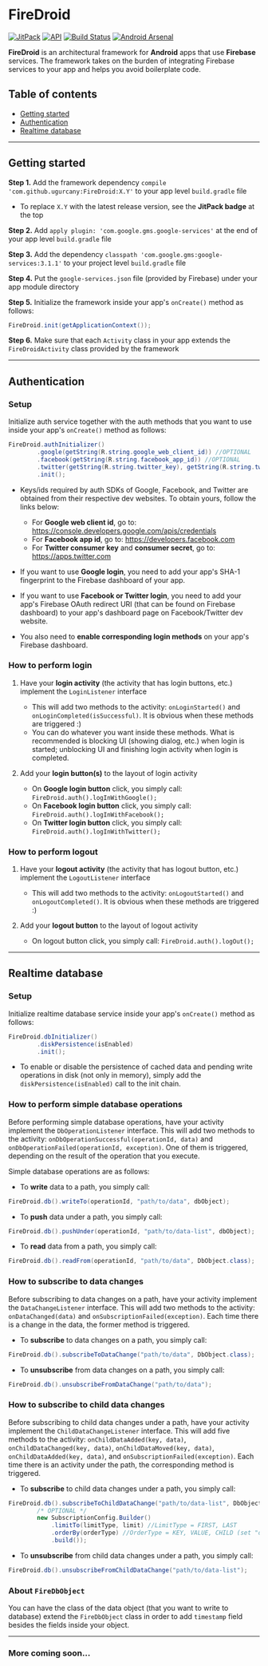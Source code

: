 # FireDroid

[![JitPack](https://jitpack.io/v/ugurcany/FireDroid.svg)](https://jitpack.io/#ugurcany/FireDroid) [![API](https://img.shields.io/badge/API-16%2B-red.svg?style=flat)](https://android-arsenal.com/api?level=16) [![Build Status](https://travis-ci.org/ugurcany/FireDroid.svg?branch=develop)](https://travis-ci.org/ugurcany/FireDroid) [![Android Arsenal](https://img.shields.io/badge/Android%20Arsenal-FireDroid-orange.svg?style=flat)](https://android-arsenal.com/details/1/6718)

**FireDroid** is an architectural framework for **Android** apps that use **Firebase** services. The framework takes on the burden of integrating Firebase services to your app and helps you avoid boilerplate code.

## Table of contents

* [Getting started](#getting-started)
* [Authentication](#authentication)
* [Realtime database](#realtime-database)


- - -


## Getting started

**Step 1.** Add the framework dependency `compile 'com.github.ugurcany:FireDroid:X.Y'` to your app level `build.gradle` file
* To replace `X.Y` with the latest release version, see the **JitPack badge** at the top

**Step 2.** Add `apply plugin: 'com.google.gms.google-services'` at the end of your app level `build.gradle` file

**Step 3.** Add the dependency `classpath 'com.google.gms:google-services:3.1.1'` to your project level `build.gradle` file

**Step 4.** Put the `google-services.json` file (provided by Firebase) under your app module directory

**Step 5.** Initialize the framework inside your app's `onCreate()` method as follows:
```java
FireDroid.init(getApplicationContext());
```

**Step 6.** Make sure that each `Activity` class in your app extends the `FireDroidActivity` class provided by the framework


- - -


## Authentication

### Setup

Initialize auth service together with the auth methods that you want to use inside your app's `onCreate()` method as follows:
```java
FireDroid.authInitializer()
		.google(getString(R.string.google_web_client_id)) //OPTIONAL
		.facebook(getString(R.string.facebook_app_id)) //OPTIONAL
		.twitter(getString(R.string.twitter_key), getString(R.string.twitter_secret)) //OPTIONAL
		.init();
```

* Keys/ids required by auth SDKs of Google, Facebook, and Twitter are obtained from their respective dev websites. To obtain yours, follow the links below:
	* For **Google web client id**, go to: https://console.developers.google.com/apis/credentials
	* For **Facebook app id**, go to: https://developers.facebook.com
	* For **Twitter consumer key** and **consumer secret**, go to: https://apps.twitter.com

* If you want to use **Google login**, you need to add your app's SHA-1 fingerprint to the Firebase dashboard of your app.

* If you want to use **Facebook or Twitter login**, you need to add your app's Firebase OAuth redirect URI (that can be found on Firebase dashboard) to your app's dashboard page on Facebook/Twitter dev website.

* You also need to **enable corresponding login methods** on your app's Firebase dashboard.

### How to perform login

1. Have your **login activity** (the activity that has login buttons, etc.) implement the `LoginListener` interface
	- This will add two methods to the activity: `onLoginStarted()` and `onLoginCompleted(isSuccessful)`. It is obvious when these methods are triggered :)
	- You can do whatever you want inside these methods. What is recommended is blocking UI (showing dialog, etc.) when login is started; unblocking UI and finishing login activity when login is completed.

2. Add your **login button(s)** to the layout of login activity
	- On **Google login button** click, you simply call: `FireDroid.auth().logInWithGoogle();`
	- On **Facebook login button** click, you simply call: `FireDroid.auth().logInWithFacebook();`
	- On **Twitter login button** click, you simply call: `FireDroid.auth().logInWithTwitter();`

### How to perform logout

1. Have your **logout activity** (the activity that has logout button, etc.) implement the `LogoutListener` interface
	- This will add two methods to the activity: `onLogoutStarted()` and `onLogoutCompleted()`. It is obvious when these methods are triggered :)

2. Add your **logout button** to the layout of logout activity
	- On logout button click, you simply call: `FireDroid.auth().logOut();`


- - -


## Realtime database

### Setup

Initialize realtime database service inside your app's `onCreate()` method as follows:
```java
FireDroid.dbInitializer()
		.diskPersistence(isEnabled)
		.init();
```

* To enable or disable the persistence of cached data and pending write operations in disk (not only in memory), simply add the `diskPersistence(isEnabled)` call to the init chain.

### How to perform simple database operations

Before performing simple database operations, have your activity implement the `DbOperationListener` interface. This will add two methods to the activity: `onDbOperationSuccessful(operationId, data)` and `onDbOperationFailed(operationId, exception)`. One of them is triggered, depending on the result of the operation that you execute.

Simple database operations are as follows:

* To **write** data to a path, you simply call:
```java
FireDroid.db().writeTo(operationId, "path/to/data", dbObject);
```

* To **push** data under a path, you simply call:
```java
FireDroid.db().pushUnder(operationId, "path/to/data-list", dbObject);
```

* To **read** data from a path, you simply call:
```java
FireDroid.db().readFrom(operationId, "path/to/data", DbObject.class);
```

### How to subscribe to data changes

Before subscribing to data changes on a path, have your activity implement the `DataChangeListener` interface. This will add two methods to the activity: `onDataChanged(data)` and `onSubscriptionFailed(exception)`. Each time there is a change in the data, the former method is triggered.

* To **subscribe** to data changes on a path, you simply call:
```java
FireDroid.db().subscribeToDataChange("path/to/data", DbObject.class);
```

* To **unsubscribe** from data changes on a path, you simply call:
```java
FireDroid.db().unsubscribeFromDataChange("path/to/data");
```

### How to subscribe to child data changes

Before subscribing to child data changes under a path, have your activity implement the `ChildDataChangeListener` interface. This will add five methods to the activity: `onChildDataAdded(key, data)`, `onChildDataChanged(key, data)`, `onChildDataMoved(key, data)`, `onChildDataAdded(key, data)`, and `onSubscriptionFailed(exception)`. Each time there is an activity under the path, the corresponding method is triggered.

* To **subscribe** to child data changes under a path, you simply call:
```java
FireDroid.db().subscribeToChildDataChange("path/to/data-list", DbObject.class, 
		/* OPTIONAL */
		new SubscriptionConfig.Builder()
			.limitTo(limitType, limit) //LimitType = FIRST, LAST
			.orderBy(orderType) //OrderType = KEY, VALUE, CHILD (set "orderByChildKey" param for CHILD type)
			.build());
```

* To **unsubscribe** from child data changes under a path, you simply call:
```java
FireDroid.db().unsubscribeFromChildDataChange("path/to/data-list");
```

### About `FireDbObject`

You can have the class of the data object (that you want to write to database) extend the `FireDbObject` class in order to add `timestamp` field besides the fields inside your object.


- - -


### More coming soon...
